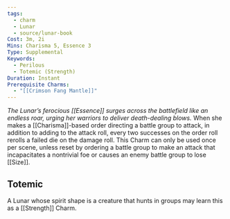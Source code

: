 ```yaml
---
tags:
  - charm
  - Lunar
  - source/lunar-book
Cost: 3m, 2i
Mins: Charisma 5, Essence 3
Type: Supplemental
Keywords:
  - Perilous
  - Totemic (Strength)
Duration: Instant
Prerequisite Charms:
  - "[[Crimson Fang Mantle]]"
---
```

*The Lunar’s ferocious [[Essence]] surges across the battlefield like an endless roar, urging her warriors to deliver death-dealing blows.*
When she makes a [[Charisma]]-based order directing a battle group to attack, in addition to adding to the attack roll, every two successes on the order roll rerolls a failed die on the damage roll. This Charm can only be used once per scene, unless reset by ordering a battle group to make an attack that incapacitates a nontrivial foe or causes an enemy battle group to lose [[Size]]. 
## Totemic 

A Lunar whose spirit shape is a creature that hunts in groups may learn this as a [[Strength]] Charm.